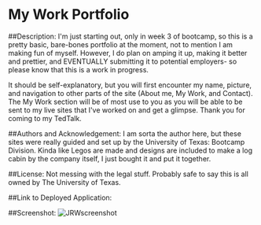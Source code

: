 # My Work Portfolio

##Description:  I'm just starting out, only in week 3 of bootcamp, so this is a pretty basic, bare-bones portfolio at the moment, not to mention I am making fun of myself.  However, I do plan on amping it up, making it better and prettier, and EVENTUALLY submitting it to potential employers- so please know that this is a work in progress.

It should be self-explanatory, but you will first encounter my name, picture, and navigation to other parts of the site (About me, My Work, and Contact).  The My Work section will be of most use to you as you will be able to be sent to my live sites that I've worked on and get a glimpse.  Thank you for coming to my TedTalk.

##Authors and Acknowledgement:  I am sorta the author here, but these sites were really guided and set up by the University of Texas: Bootcamp Division. Kinda like Legos are made and designs are included to make a log cabin by the company itself, I just bought it and put it together.

##License: Not messing with the legal stuff. Probably safe to say this is all owned by The University of Texas.

##Link to Deployed Application:

##Screenshot: ![JRWscreenshot](./images/JRWscreenshot)

